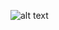 ![alt text](https://media1.tenor.com/images/170b292479b003b774e8822237071b61/tenor.gif?itemid=11452161)

